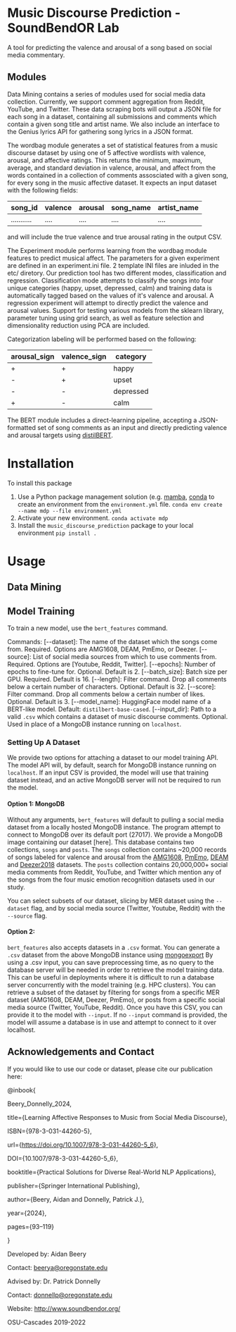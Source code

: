 # Music Discourse Prediction - SoundBendOR Lab
A tool for predicting the valence and arousal of a song based on social media commentary.

## Modules

Data Mining contains a series of modules used for social media data collection. Currently, we support comment aggregation from Reddit, YouTube, and Twitter. These data scraping bots will output a JSON file for each song in a dataset, containing all submissions and comments which contain a given song title and artist name. We also include an interface to the Genius lyrics API for gathering song lyrics in a JSON format. 

The wordbag module generates a set of statistical features from a music discourse dataset by using one of 5 affective wordlists with valence, arousal, and affective ratings. This returns the minimum, maximum, average, and standard deviation in valence, arousal, and affect from the words contained in a collection of comments assosciated with a given song, for every song in the music affective dataset. It expects an input dataset with the following fields:

|    song_id    | valence | arousal | song_name | artist_name|
|---------------|---------|---------|-----------|------------|
|  ...........  |   ....  |   ....  |    ....   |    ....    |

and will include the true valence and true arousal rating in the output CSV.


The Experiment module performs learning from the wordbag module features to predict musical affect. The parameters for a given experiment are defined in an experiment.ini file. 2 template INI files are inluded in the etc/ diretory. Our prediction tool has two different modes, classification and regression. Classification mode attempts to classify the songs into four unique categories (happy, upset, depressed, calm) and training data is automatically tagged based on the values of it's valence and arousal. A regression experiment will attempt to directly predict the valence and arousal values. Support for testing various models from the sklearn library, parameter tuning using grid search, as well as feature selection and dimensionality reduction using PCA are included. 

Categorization labeling will be performed based on the following:

| arousal_sign | valence_sign | category |
|--------------|--------------|----------|
|       +      |       +      |   happy  |
|       -      |       +      |   upset  |
|       -      |       -      | depressed|
|       +      |       -      |    calm  |


The BERT module includes a direct-learning pipeline, accepting a JSON-formatted set of song comments as an input and directly predicting valence and arousal targets using [distilBERT](https://paperswithcode.com/method/distillbert).

# Installation

To install this package
1. Use a Python package management solution (e.g. [mamba](https://mamba.readthedocs.io/en/latest/installation/mamba-installation.html), [conda](https://docs.conda.io/en/latest/) to create an environment from the `environment.yml` file.
   `conda env create --name mdp --file environment.yml`
2. Activate your new environment.
   `conda activate mdp`
3. Install the `music_discourse_prediction` package to your local environment
   `pip install .`

# Usage

## Data Mining

## Model Training

To train a new model, use the `bert_features` command. 

Commands:
[--dataset]: The name of the dataset which the songs come from. Required. Options are AMG1608, DEAM, PmEmo, or Deezer.
[--source]: List of social media sources from which to use comments from. Required. Options are [Youtube, Reddit, Twitter]. 
[--epochs]: Number of epochs to fine-tune for. Optional. Default is 2.
[--batch_size]: Batch size per GPU. Required. Default is 16.
[--length]: Filter command. Drop all comments below a certain number of characters. Optional. Default is 32.
[--score]: Filter command. Drop all comments below a certain number of likes. Optional. Default is 3.
[--model_name]: HuggingFace model name of a BERT-like model. Default: `distilbert-base-cased`.
[--input_dir]: Path to a valid `.csv` which contains a dataset of music discourse comments. Optional. Used in place of a MongoDB instance running on `localhost`.

### Setting Up A Dataset
We provide two options for attaching a dataset to our model training API. The model API will, by default, search for MongoDB instance running on `localhost`. If an input CSV is provided, the model will use that training dataset instead, and an active MongoDB server will not be required to run the model.

#### Option 1: MongoDB

Without any arguments, `bert_features` will default to pulling a social media dataset from a locally hosted MongoDB instance. The program attempt to connect to MongoDB over its default port (27017). We provide a MongoDB image containing our dataset [here]. This database contains two collections, `songs` and `posts`. The `songs` collection contains ~20,000 records of songs labeled for valence and arousal from the [AMG1608](https://ieeexplore.ieee.org/document/7178058), [PmEmo](https://github.com/HuiZhangDB/PMEmo), [DEAM](https://cvml.unige.ch/databases/DEAM/) and [Deezer2018](https://research.deezer.com/publication/2018/09/26/ismir-delbouys.html) datasets. The `posts` collection contains 20,000,000+ social media comments from Reddit, YouTube, and Twitter which mention any of the songs from the four music emotion recognition datasets used in our study. 

You can select subsets of our dataset, slicing by MER dataset using the `--dataset` flag, and by social media source (Twitter, Youtube, Reddit) with the `--source` flag.


#### Option 2: 

`bert_features` also accepts datasets in a `.csv` format. You can generate a `.csv` dataset from the above MongoDB instance using [mongoexport](https://www.mongodb.com/docs/database-tools/mongoexport/) By using a .csv input, you can save preprocessing time, as no query to the database server will be needed in order to retrieve the model training data. This can be useful in deployments where it is difficult to run a database server concurrently with the model training (e.g. HPC clusters). You can retrieve a subset of the dataset by filtering for songs from a specific MER dataset (AMG1608, DEAM, Deezer, PmEmo), or posts from a specific social media source (Twitter, YouTube, Reddit). Once you have this CSV, you can provide it to the model with `--input`. If no `--input` command is provided, the model will assume a database is in use and attempt to connect to it over localhost. 


## Acknowledgements and Contact
If you would like to use our code or dataset, please cite our publication here:

@inbook{
   
   Beery_Donnelly_2024,
   
   title={Learning Affective Responses to Music from Social Media Discourse}, 
   
   ISBN={978-3-031-44260-5},
   
   url={https://doi.org/10.1007/978-3-031-44260-5_6},
   
   DOI={10.1007/978-3-031-44260-5_6},
   
   booktitle={Practical Solutions for Diverse Real-World NLP Applications},
   
   publisher={Springer International Publishing}, 
   
   author={Beery, Aidan and Donnelly, Patrick J.}, 
   
   year={2024}, 
   
   pages={93–119}

}


Developed by: Aidan Beery

Contact: beerya@oregonstate.edu

Advised by: Dr. Patrick Donnelly

Contact: donnellp@oregonstate.edu

Website: http://www.soundbendor.org/

OSU-Cascades 2019-2022
